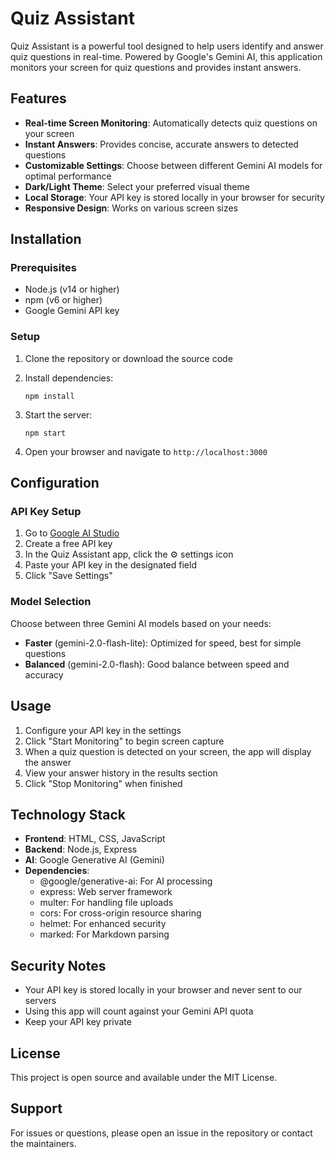 # Quiz Assistant

Quiz Assistant is a powerful tool designed to help users identify and answer quiz questions in real-time. Powered by Google's Gemini AI, this application monitors your screen for quiz questions and provides instant answers.

## Features

- **Real-time Screen Monitoring**: Automatically detects quiz questions on your screen
- **Instant Answers**: Provides concise, accurate answers to detected questions
- **Customizable Settings**: Choose between different Gemini AI models for optimal performance
- **Dark/Light Theme**: Select your preferred visual theme
- **Local Storage**: Your API key is stored locally in your browser for security
- **Responsive Design**: Works on various screen sizes

## Installation

### Prerequisites

- Node.js (v14 or higher)
- npm (v6 or higher)
- Google Gemini API key

### Setup

1. Clone the repository or download the source code

2. Install dependencies:
   ```
   npm install
   ```

3. Start the server:
   ```
   npm start
   ```

4. Open your browser and navigate to `http://localhost:3000`

## Configuration

### API Key Setup

1. Go to [Google AI Studio](https://aistudio.google.com/app/apikey)
2. Create a free API key
3. In the Quiz Assistant app, click the ⚙️ settings icon
4. Paste your API key in the designated field
5. Click "Save Settings"

### Model Selection

Choose between three Gemini AI models based on your needs:

- **Faster** (gemini-2.0-flash-lite): Optimized for speed, best for simple questions
- **Balanced** (gemini-2.0-flash): Good balance between speed and accuracy

## Usage

1. Configure your API key in the settings
2. Click "Start Monitoring" to begin screen capture
3. When a quiz question is detected on your screen, the app will display the answer
4. View your answer history in the results section
5. Click "Stop Monitoring" when finished

## Technology Stack

- **Frontend**: HTML, CSS, JavaScript
- **Backend**: Node.js, Express
- **AI**: Google Generative AI (Gemini)
- **Dependencies**:
  - @google/generative-ai: For AI processing
  - express: Web server framework
  - multer: For handling file uploads
  - cors: For cross-origin resource sharing
  - helmet: For enhanced security
  - marked: For Markdown parsing

## Security Notes

- Your API key is stored locally in your browser and never sent to our servers
- Using this app will count against your Gemini API quota
- Keep your API key private

## License

This project is open source and available under the MIT License.

## Support

For issues or questions, please open an issue in the repository or contact the maintainers.